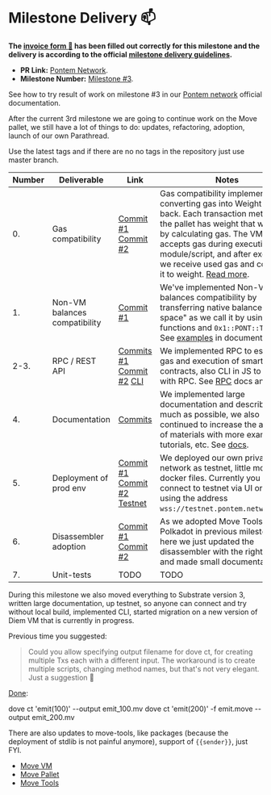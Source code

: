 # Milestone Delivery :mailbox:
 
**The [invoice form :pencil:](https://forms.gle/8Wx7nxtq8fKrsuEz8) has been filled out correctly for this milestone and the delivery is according to the official [milestone delivery guidelines](https://github.com/w3f/General-Grants-Program/blob/master/grants/milestone-deliverables-guidelines.md).** 
 
* **PR Link:** [Pontem Network](https://github.com/w3f/Open-Grants-Program/pull/138).
* **Milestone Number:** [Milestone #3](https://github.com/w3f/Open-Grants-Program/blob/master/applications/pontem.md#milestone-3--beta-version--ecosystem).
 
See how to try result of work on milestone #3 in our [Pontem network](https://docs.pontem.network/02.-getting-started/getting_started) official documentation.
 
After the current 3rd milestone we are going to continue work on the Move pallet, we still have a lot of things to do: updates, refactoring, adoption, launch of our own Parathread.
 
Use the latest tags and if there are no no tags in the repository just use master branch.
 
| Number | Deliverable | Link | Notes |
| ------------- | ------------- | ------------- |------------- |
| 0. | Gas compatibility | [Commit #1](https://github.com/pontem-network/sp-move/commit/49d6f1d8598aca86bf7e59f309a078cd573fcc0e) [Commit #2](https://github.com/pontem-network/sp-move/commit/6e4026bcf3f5e8bb595652306443a8bcd55e5dc4#diff-a751a72b51c3b8b76645db1fc49f0055a8330e0fcdbd5003cd74c2bc90f0ffb1) | Gas compatibility implemented by converting gas into Weight and back. Each transaction method in the pallet has weight that we get by calculating gas. The VM accepts gas during execution of module/script, and after execution we receive used gas and converts it to weight. [Read more](https://docs.pontem.network/03.-move-vm/gas). |
| 1. | Non-VM balances compatibility | [Commit #1](https://github.com/pontem-network/sp-move/commit/195406e3e2d296594a3d021d3c99bffcc1a51117) | We've implemented Non-VM balances compatibility by transferring native balances in "VM space" as we call it by using native functions and `0x1::PONT::T` type. See [examples](https://docs.pontem.network/03.-move-vm/native_balances) in documentation. |
| 2-3. | RPC / REST API | [Commits #1](https://github.com/pontem-network/sp-move/pull/30/commits) [Commit #2](https://github.com/pontem-network/sp-move/commit/50ad7d38ada15ff3c191447465f13c38c5d37c16) [CLI](https://github.com/pontem-network/tools/tree/master/packages/api-cli) | We implemented RPC to estimate gas and execution of smart contracts, also CLI in JS to iterate with RPC. See [RPC](https://docs.pontem.network/03.-move-vm/rpc) docs and [CLI](https://docs.pontem.network/02.-getting-started/cli). |
| 4. | Documentation | [Commits](https://github.com/pontem-network/docs/commits/master) | We implemented large documentation and described as much as possible, we also continued to increase the amount of materials with more examples, tutorials, etc. See [docs](https://docs.pontem.network). |
| 5. | Deployment of prod env | [Commit #1](https://github.com/pontem-network/sp-move/commit/755cc9bc2268f13f1b3e30a495cb1bd9feca0459) [Commit #2](https://github.com/pontem-network/sp-move/commit/d071378f719d427f687c2f3fa44a7ee123a8af93) [Testnet](https://docs.pontem.network/02.-getting-started/getting_started#connection-to-network) | We deployed our own private network as testnet, little modified docker files. Currently you can connect to testnet via UI or CLI using the address `wss://testnet.pontem.network/wss`. |
| 6. | Disassembler adoption | [Commit #1](https://github.com/pontem-network/move-tools/commit/e269763405e2f0b4e629ed03da706dd8c7d3b7b9#diff-ad94159425a4e644ecb2cd3b265d3c1c176245797327099cacc1ff52047dd204) [Commit #2](https://github.com/pontem-network/move-tools/commit/1eb933958926401c452d9c5831099671e2ca1c3f#diff-ad94159425a4e644ecb2cd3b265d3c1c176245797327099cacc1ff52047dd204) | As we adopted Move Tools for Polkadot in previous milestones, here we just updated the disassembler with the right dialect and made small documentation. |
| 7. | Unit-tests | TODO | TODO |
 
During this milestone we also moved everything to Substrate version 3, written large documentation, up testnet, so anyone can connect and try without local build, implemented CLI, started migration on a new version of Diem VM that is currently in progress.
 
Previous time you suggested:
 
> Could you allow specifying output filename for dove ct, for creating multiple Txs each with a different input. The workaround is to create multiple scripts, changing method names, but that's not very elegant. Just a suggestion 🙂
 
[Done](https://github.com/pontem-network/move-tools/commit/69629b08b100f05a739e46cda2e447b64851b50f):
 
   dove ct 'emit(100)' --output emit_100.mv
   dove ct 'emit(200)' -f emit.move --output emit_200.mv
 
There are also updates to move-tools, like packages (because the deployment of stdlib is not painful anymore), support of `{{sender}}`, just FYI.
 
* [Move VM](https://github.com/pontem-network/sp-move-vm)
* [Move Pallet](https://github.com/pontem-network/sp-move)
* [Move Tools](https://github.com/pontem-network/move-tools)
 
